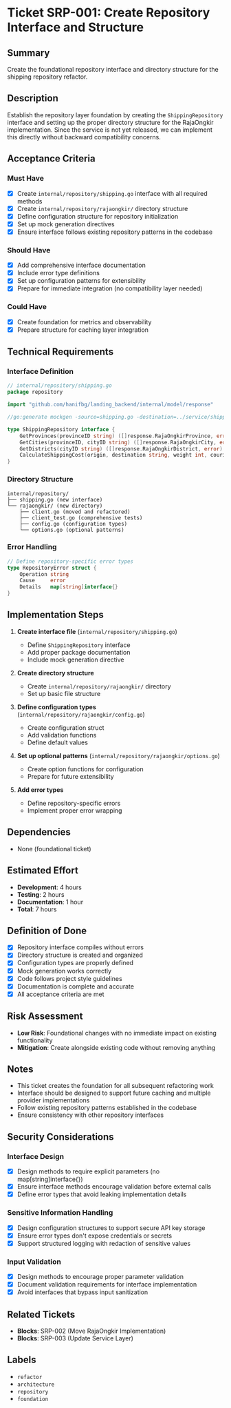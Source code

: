 # Ticket SRP-001: Create Repository Interface and Structure

## Summary
Create the foundational repository interface and directory structure for the shipping repository refactor.

## Description
Establish the repository layer foundation by creating the `ShippingRepository` interface and setting up the proper directory structure for the RajaOngkir implementation. Since the service is not yet released, we can implement this directly without backward compatibility concerns.

## Acceptance Criteria

### Must Have
- [x] Create `internal/repository/shipping.go` interface with all required methods
- [x] Create `internal/repository/rajaongkir/` directory structure
- [x] Define configuration structure for repository initialization
- [x] Set up mock generation directives
- [x] Ensure interface follows existing repository patterns in the codebase

### Should Have
- [x] Add comprehensive interface documentation
- [x] Include error type definitions
- [x] Set up configuration patterns for extensibility
- [x] Prepare for immediate integration (no compatibility layer needed)

### Could Have
- [x] Create foundation for metrics and observability
- [x] Prepare structure for caching layer integration

## Technical Requirements

### Interface Definition
```go
// internal/repository/shipping.go
package repository

import "github.com/hanifbg/landing_backend/internal/model/response"

//go:generate mockgen -source=shipping.go -destination=../service/shipping/mocks/shipping_repository_mock.go -package=mocks

type ShippingRepository interface {
    GetProvinces(provinceID string) ([]response.RajaOngkirProvince, error)
    GetCities(provinceID, cityID string) ([]response.RajaOngkirCity, error)
    GetDistricts(cityID string) ([]response.RajaOngkirDistrict, error)
    CalculateShippingCost(origin, destination string, weight int, courier string) ([]response.RajaOngkirCost, error)
}
```

### Directory Structure
```
internal/repository/
├── shipping.go (new interface)
└── rajaongkir/ (new directory)
    ├── client.go (moved and refactored)
    ├── client_test.go (comprehensive tests)
    ├── config.go (configuration types)
    └── options.go (optional patterns)
```

### Error Handling
```go
// Define repository-specific error types
type RepositoryError struct {
    Operation string
    Cause     error
    Details   map[string]interface{}
}
```

## Implementation Steps

1. **Create interface file** (`internal/repository/shipping.go`)
   - Define `ShippingRepository` interface
   - Add proper package documentation
   - Include mock generation directive

2. **Create directory structure**
   - Create `internal/repository/rajaongkir/` directory
   - Set up basic file structure

3. **Define configuration types** (`internal/repository/rajaongkir/config.go`)
   - Create configuration struct
   - Add validation functions
   - Define default values

4. **Set up optional patterns** (`internal/repository/rajaongkir/options.go`)
   - Create option functions for configuration
   - Prepare for future extensibility

5. **Add error types** 
   - Define repository-specific errors
   - Implement proper error wrapping

## Dependencies
- None (foundational ticket)

## Estimated Effort
- **Development**: 4 hours
- **Testing**: 2 hours
- **Documentation**: 1 hour
- **Total**: 7 hours

## Definition of Done
- [x] Repository interface compiles without errors
- [x] Directory structure is created and organized
- [x] Configuration types are properly defined
- [x] Mock generation works correctly
- [x] Code follows project style guidelines
- [x] Documentation is complete and accurate
- [x] All acceptance criteria are met

## Risk Assessment
- **Low Risk**: Foundational changes with no immediate impact on existing functionality
- **Mitigation**: Create alongside existing code without removing anything

## Notes
- This ticket creates the foundation for all subsequent refactoring work
- Interface should be designed to support future caching and multiple provider implementations
- Follow existing repository patterns established in the codebase
- Ensure consistency with other repository interfaces

## Security Considerations

### Interface Design
- [x] Design methods to require explicit parameters (no map[string]interface{})
- [x] Ensure interface methods encourage validation before external calls
- [x] Define error types that avoid leaking implementation details

### Sensitive Information Handling
- [x] Design configuration structures to support secure API key storage
- [x] Ensure error types don't expose credentials or secrets
- [x] Support structured logging with redaction of sensitive values

### Input Validation
- [x] Design methods to encourage proper parameter validation
- [x] Document validation requirements for interface implementation
- [x] Avoid interfaces that bypass input sanitization

## Related Tickets
- **Blocks**: SRP-002 (Move RajaOngkir Implementation)
- **Blocks**: SRP-003 (Update Service Layer)

## Labels
- `refactor`
- `architecture`
- `repository`
- `foundation`
